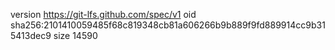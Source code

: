 version https://git-lfs.github.com/spec/v1
oid sha256:2101410059485f68c819348cb81a606266b9b889f9fd889914cc9b315413dec9
size 14590
